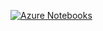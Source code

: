 [![Azure Notebooks](https://notebooks.azure.com/launch.png)](https://notebooks.azure.com/vikas-g/libraries/python-snippets)